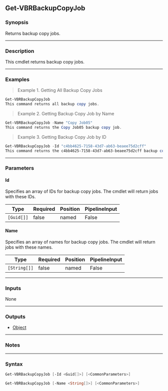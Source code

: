 Get-VBRBackupCopyJob
--------------------

### Synopsis
Returns backup copy jobs.

---

### Description

This cmdlet returns backup copy jobs.

---

### Examples
> Example 1. Getting All Backup Copy Jobs

```PowerShell
Get-VBRBackupCopyJob
This command returns all backup copy jobs.
```
> Example 2. Getting Backup Copy Job by Name

```PowerShell
Get-VBRBackupCopyJob -Name "Copy Job05"
This command returns the Copy Job05 backup copy job.
```
> Example 3. Getting Backup Copy Job by ID

```PowerShell
Get-VBRBackupCopyJob -Id "c4bb4625-7158-43d7-ab63-beaee75d2cff"
This command returns the c4bb4625-7158-43d7-ab63-beaee75d2cff backup copy job.
```

---

### Parameters
#### **Id**
Specifies an array of IDs for backup copy jobs. The cmdlet will return jobs with these IDs.

|Type      |Required|Position|PipelineInput|
|----------|--------|--------|-------------|
|`[Guid[]]`|false   |named   |False        |

#### **Name**
Specifies an array of names for backup copy jobs. The cmdlet will return jobs with these names.

|Type        |Required|Position|PipelineInput|
|------------|--------|--------|-------------|
|`[String[]]`|false   |named   |False        |

---

### Inputs
None

---

### Outputs
* [Object](https://learn.microsoft.com/en-us/dotnet/api/System.Object)

---

### Notes

---

### Syntax
```PowerShell
Get-VBRBackupCopyJob [-Id <Guid[]>] [<CommonParameters>]
```
```PowerShell
Get-VBRBackupCopyJob [-Name <String[]>] [<CommonParameters>]
```
